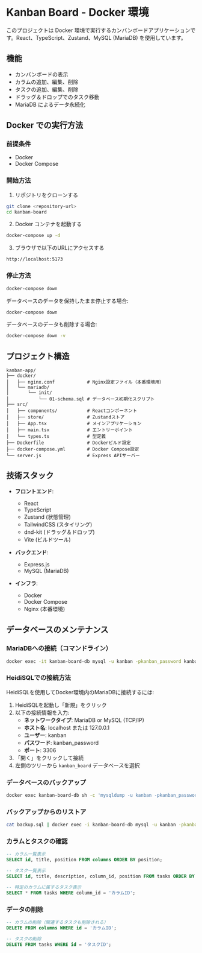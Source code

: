 # Kanban Board - Docker 環境

このプロジェクトは Docker 環境で実行するカンバンボードアプリケーションです。React、TypeScript、Zustand、MySQL (MariaDB) を使用しています。

## 機能

- カンバンボードの表示
- カラムの追加、編集、削除
- タスクの追加、編集、削除
- ドラッグ＆ドロップでのタスク移動
- MariaDB によるデータ永続化

## Docker での実行方法

### 前提条件

- Docker
- Docker Compose

### 開始方法

1. リポジトリをクローンする

```bash
git clone <repository-url>
cd kanban-board
```

2. Docker コンテナを起動する

```bash
docker-compose up -d
```

3. ブラウザで以下のURLにアクセスする

```
http://localhost:5173
```

### 停止方法

```bash
docker-compose down
```

データベースのデータを保持したまま停止する場合:

```bash
docker-compose down
```

データベースのデータも削除する場合:

```bash
docker-compose down -v
```

## プロジェクト構造

```
kanban-app/
├── docker/
│   ├── nginx.conf            # Nginx設定ファイル（本番環境用）
│   └── mariadb/
│       └── init/
│           └── 01-schema.sql # データベース初期化スクリプト
├── src/
│   ├── components/           # Reactコンポーネント
│   ├── store/                # Zustandストア
│   ├── App.tsx               # メインアプリケーション
│   ├── main.tsx              # エントリーポイント
│   └── types.ts              # 型定義
├── Dockerfile                # Dockerビルド設定
├── docker-compose.yml        # Docker Compose設定
└── server.js                 # Express APIサーバー
```

## 技術スタック

- **フロントエンド**:
  - React
  - TypeScript
  - Zustand (状態管理)
  - TailwindCSS (スタイリング)
  - dnd-kit (ドラッグ＆ドロップ)
  - Vite (ビルドツール)

- **バックエンド**:
  - Express.js
  - MySQL (MariaDB)

- **インフラ**:
  - Docker
  - Docker Compose
  - Nginx (本番環境)

## データベースのメンテナンス

### MariaDBへの接続（コマンドライン）

```bash
docker exec -it kanban-board-db mysql -u kanban -pkanban_password kanban_board
```

### HeidiSQLでの接続方法

HeidiSQLを使用してDocker環境内のMariaDBに接続するには:

1. HeidiSQLを起動し「新規」をクリック
2. 以下の接続情報を入力:
   - **ネットワークタイプ**: MariaDB or MySQL (TCP/IP)
   - **ホスト名**: localhost または 127.0.0.1
   - **ユーザー**: kanban
   - **パスワード**: kanban_password
   - **ポート**: 3306
3. 「開く」をクリックして接続
4. 左側のツリーから `kanban_board` データベースを選択

### データベースのバックアップ

```bash
docker exec kanban-board-db sh -c 'mysqldump -u kanban -pkanban_password kanban_board' > backup.sql
```

### バックアップからのリストア

```bash
cat backup.sql | docker exec -i kanban-board-db mysql -u kanban -pkanban_password kanban_board
```

### カラムとタスクの確認

```sql
-- カラム一覧表示
SELECT id, title, position FROM columns ORDER BY position;

-- タスク一覧表示
SELECT id, title, description, column_id, position FROM tasks ORDER BY column_id, position;

-- 特定のカラムに属するタスク表示
SELECT * FROM tasks WHERE column_id = 'カラムID';
```

### データの削除

```sql
-- カラムの削除（関連するタスクも削除される）
DELETE FROM columns WHERE id = 'カラムID';

-- タスクの削除
DELETE FROM tasks WHERE id = 'タスクID';
```